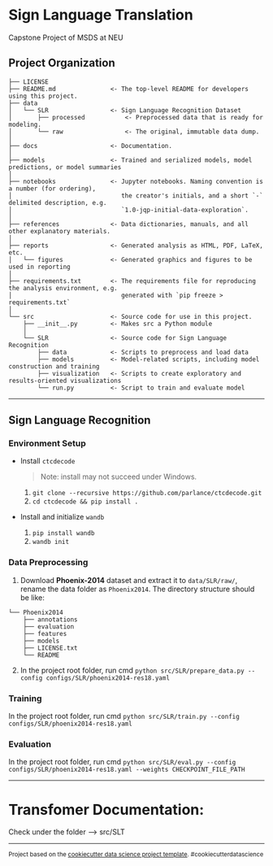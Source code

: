 Sign Language Translation
==============================

Capstone Project of MSDS at NEU

Project Organization
------------

    ├── LICENSE
    ├── README.md               <- The top-level README for developers using this project.
    ├── data
    │   └── SLR                 <- Sign Language Recognition Dataset
    │       ├── processed           <- Preprocessed data that is ready for modeling.
    │       └── raw                 <- The original, immutable data dump.
    │
    ├── docs                    <- Documentation.
    │
    ├── models                  <- Trained and serialized models, model predictions, or model summaries
    │
    ├── notebooks               <- Jupyter notebooks. Naming convention is a number (for ordering),
    │                              the creator's initials, and a short `-` delimited description, e.g.
    │                              `1.0-jqp-initial-data-exploration`.
    │
    ├── references              <- Data dictionaries, manuals, and all other explanatory materials.
    │
    ├── reports                 <- Generated analysis as HTML, PDF, LaTeX, etc.
    │   └── figures             <- Generated graphics and figures to be used in reporting
    │
    ├── requirements.txt        <- The requirements file for reproducing the analysis environment, e.g.
    │                              generated with `pip freeze > requirements.txt`
    │
    └── src                     <- Source code for use in this project.
        ├── __init__.py         <- Makes src a Python module
        │
        └── SLR                 <- Source code for Sign Language Recognition
            ├── data            <- Scripts to preprocess and load data
            ├── models          <- Model-related scripts, including model construction and training
            ├── visualization   <- Scripts to create exploratory and results-oriented visualizations
            └── run.py          <- Script to train and evaluate model

--------
## Sign Language Recognition

### Environment Setup

- Install `ctcdecode`

   > Note: install may not succeed under Windows.

   1. `git clone --recursive https://github.com/parlance/ctcdecode.git`
   2. `cd ctcdecode && pip install .`

- Install and initialize `wandb`
   1. `pip install wandb`
   2. `wandb init`

### Data Preprocessing

1. Download **Phoenix-2014** dataset and extract it to `data/SLR/raw/`, rename the data folder as `Phoenix2014`. The directory structure should be like:

```
└── Phoenix2014
    ├── annotations
    ├── evaluation
    ├── features
    ├── models
    ├── LICENSE.txt
    └── README
```

2. In the project root folder, run cmd `python src/SLR/prepare_data.py --config configs/SLR/phoenix2014-res18.yaml`


<!-- ### Download Model Weights

Download pre-trained model weights, see [here](https://github.com/ycmin95/VAC_CSLR). Put the downloaded model weights under `models/SLR/` -->

### Training

In the project root folder, run cmd `python src/SLR/train.py --config configs/SLR/phoenix2014-res18.yaml`

### Evaluation

In the project root folder, run cmd `python src/SLR/eval.py --config configs/SLR/phoenix2014-res18.yaml --weights CHECKPOINT_FILE_PATH`

--------
# Transfomer Documentation:

Check under the folder --> src/SLT

----------
<p><small>Project based on the <a target="_blank" href="https://drivendata.github.io/cookiecutter-data-science/">cookiecutter data science project template</a>. #cookiecutterdatascience</small></p>
